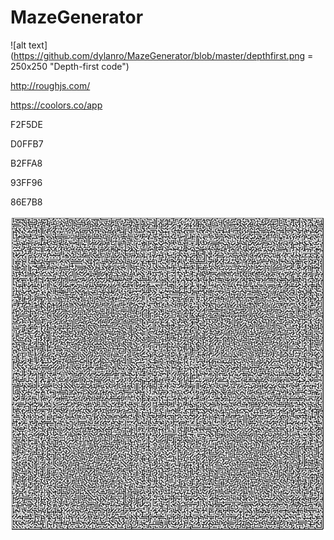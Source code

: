 # MazeGenerator

![alt text](https://github.com/dylanro/MazeGenerator/blob/master/depthfirst.png = 250x250 "Depth-first code")



http://roughjs.com/



https://coolors.co/app




F2F5DE

D0FFB7

B2FFA8

93FF96

86E7B8





![alt text](https://github.com/dylanro/MazeGenerator/blob/master/maze.png "Maze Generator Output")
